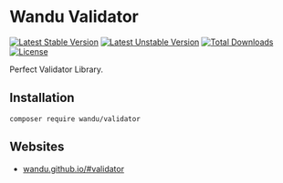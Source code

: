 Wandu Validator
===

[![Latest Stable Version](https://poser.pugx.org/wandu/validator/v/stable.svg)](https://packagist.org/packages/wandu/validator)
[![Latest Unstable Version](https://poser.pugx.org/wandu/validator/v/unstable.svg)](https://packagist.org/packages/wandu/validator)
[![Total Downloads](https://poser.pugx.org/wandu/validator/downloads.svg)](https://packagist.org/packages/wandu/validator)
[![License](https://poser.pugx.org/wandu/validator/license.svg)](https://packagist.org/packages/wandu/validator)

Perfect Validator Library.

## Installation

`composer require wandu/validator`

## Websites

- [wandu.github.io/#validator](https://wandu.github.io/#validator)
